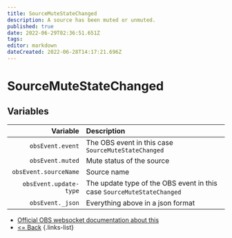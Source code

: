 ```yaml
---
title: SourceMuteStateChanged
description: A source has been muted or unmuted.
published: true
date: 2022-06-29T02:36:51.651Z
tags: 
editor: markdown
dateCreated: 2022-06-28T14:17:21.696Z
---
```


# SourceMuteStateChanged

## Variables

| Variable | Description |
|---------:|:------------|
| `obsEvent.event` | The OBS event in this case `SourceMuteStateChanged`
| `obsEvent.muted` | Mute status of the source
| `obsEvent.sourceName` | Source name
| `obsEvent.update-type` | The update type of the OBS event in this case `SourceMuteStateChanged`
| `obsEvent._json` | Everything above in a json format

* [Official OBS websocket documentation about this](https://github.com/obsproject/obs-websocket/blob/4.x-current/docs/generated/protocol.md#sourcemutestatechanged)
* [<= Back](/en/Integrations/OBS/OBS-Events)
{.links-list}